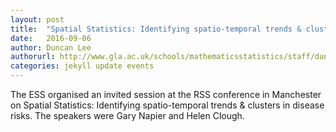 ```yaml
---
layout: post
title:  "Spatial Statistics: Identifying spatio-temporal trends & clusters in disease risks"
date:   2016-09-06
author: Duncan Lee
authorurl: http://www.gla.ac.uk/schools/mathematicsstatistics/staff/duncanlee/
categories: jekyll update events
---
```


The ESS organised an invited session at the RSS conference in Manchester on Spatial Statistics: Identifying spatio-temporal trends & clusters in disease risks. The speakers were Gary Napier and Helen Clough.
